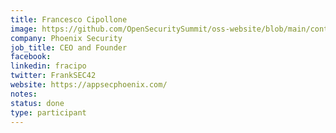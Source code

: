 ```yaml
---
title: Francesco Cipollone
image: https://github.com/OpenSecuritySummit/oss-website/blob/main/content/participant/images/francesco.jpg?raw=true
company: Phoenix Security
job_title: CEO and Founder
facebook:
linkedin: fracipo
twitter: FrankSEC42
website: https://appsecphoenix.com/
notes:
status: done
type: participant
---
```

